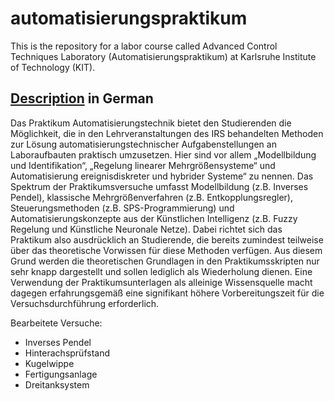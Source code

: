 # automatisierungspraktikum
This is the repository for a labor course called Advanced Control Techniques Laboratory (Automatisierungspraktikum) at Karlsruhe Institute of Technology (KIT).

## [Description](http://www.irs.kit.edu/english/Lectures_PAT.php) in German

Das Praktikum Automatisierungstechnik bietet den Studierenden die Möglichkeit, die in den Lehrveranstaltungen des IRS behandelten Methoden zur Lösung automatisierungstechnischer Aufgabenstellungen an Laboraufbauten praktisch umzusetzen. Hier sind vor allem „Modellbildung und Identifikation“, „Regelung linearer Mehrgrößensysteme“ und Automatisierung ereignisdiskreter und hybrider Systeme“ zu nennen. Das Spektrum der Praktikumsversuche umfasst Modellbildung (z.B. Inverses Pendel), klassische Mehrgrößenverfahren (z.B. Entkopplungsregler), Steuerungsmethoden (z.B. SPS-Programmierung) und Automatisierungskonzepte aus der Künstlichen Intelligenz (z.B. Fuzzy Regelung und Künstliche Neuronale Netze). Dabei richtet sich das Praktikum also  ausdrücklich an Studierende, die bereits zumindest teilweise über das theoretische Vorwissen für diese Methoden verfügen. Aus diesem Grund werden die theoretischen Grundlagen in den Praktikumsskripten nur sehr knapp dargestellt und sollen lediglich als Wiederholung dienen. Eine Verwendung der Praktikumsunterlagen als alleinige Wissensquelle macht dagegen erfahrungsgemäß eine signifikant höhere Vorbereitungszeit für die Versuchsdurchführung erforderlich.

Bearbeitete Versuche:

- Inverses Pendel
- Hinterachsprüfstand
- Kugelwippe
- Fertigungsanlage
- Dreitanksystem
